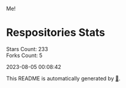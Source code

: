 Me!

# Respositories Stats
Stars Count: 233  
Forks Count: 5

2023-08-05 00:08:42  

This README is automatically generated by [🐰](https://github.com/rnitta/rnitta).
